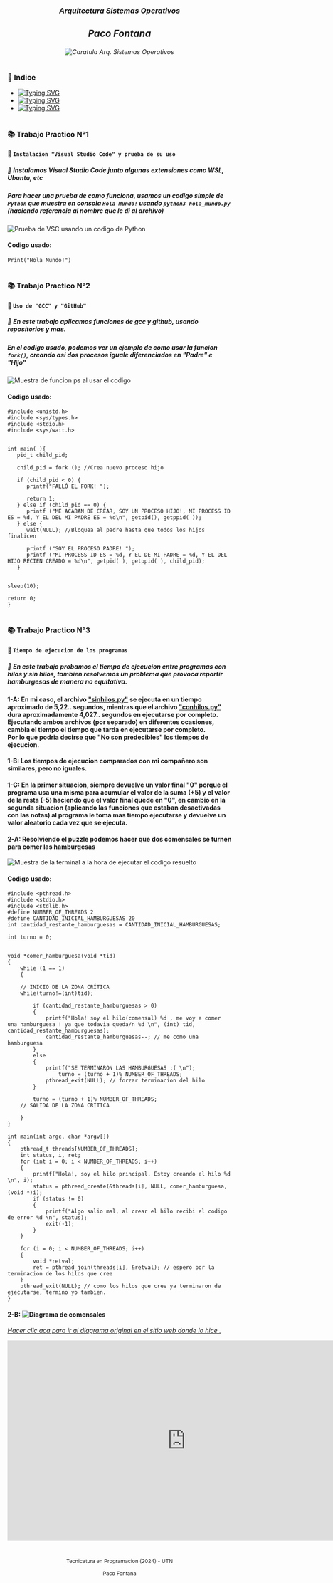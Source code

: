 <h3 align="center"><em>Arquitectura Sistemas Operativos</em></h3>
<h2 align="center"><em>Paco Fontana</em></h2>

<h6 align="center">
<img src="caratula_arqsisop.png" title="Caratula Arq. Sistemas Operativos" alt="Caratula Arq. Sistemas Operativos"></h6>

#

### 📑 Indice
- <a href="#tp1">![Typing SVG](https://readme-typing-svg.demolab.com?font=Fira+Code&size=13&pause=1000&center=true&vCenter=true&repeat=false&random=false&width=180&height=15&lines=Trabajo+Practico+N%C2%B01)</a>
- <a href="#tp2">![Typing SVG](https://readme-typing-svg.demolab.com?font=Fira+Code&size=13&pause=1000&center=true&vCenter=true&repeat=false&random=false&width=180&height=15&lines=Trabajo+Practico+N%C2%B02)</a>
- <a href="#tp3">![Typing SVG](https://readme-typing-svg.demolab.com?font=Fira+Code&size=13&pause=1000&center=true&vCenter=true&repeat=false&random=false&width=180&height=15&lines=Trabajo+Practico+N%C2%B03)</a>

#
<a name="tp1"></a>
### 📚 Trabajo Practico N°1
#### 📖 `Instalacion "Visual Studio Code" y prueba de su uso`
##### 📃 Instalamos **Visual Studio Code** junto algunas extensiones como **WSL**, **Ubuntu**, etc

##### Para hacer una prueba de como funciona, usamos un codigo simple de `Python` que muestra en consola `Hola Mundo!` usando `python3 hola_mundo.py` _(haciendo referencia al nombre que le di al archivo)_
<img src="TP1/hola_mundo.png" alt="Prueba de VSC usando un codigo de Python" title="Prueba de VSC usando un codigo de Python">

#### Codigo usado:
```
Print("Hola Mundo!")
```

<a name="tp2"></a>
# 
### 📚 Trabajo Practico N°2
#### 📖 `Uso de "GCC" y "GitHub"`
##### 📃 En este trabajo aplicamos funciones de **gcc** y **github**, usando repositorios y mas.

##### En el codigo usado, podemos ver un ejemplo de como usar la funcion `fork()`, creando asi dos procesos iguale diferenciados en "Padre" e "Hijo"
<img src="TP2/imagen_procesos.png" alt="Muestra de funcion ps al usar el codigo" title="Muestra de funcion ps al usar el codigo">

#### Codigo usado:
```
#include <unistd.h>
#include <sys/types.h>
#include <stdio.h>
#include <sys/wait.h>


int main( ){
   pid_t child_pid;

   child_pid = fork (); //Crea nuevo proceso hijo

   if (child_pid < 0) {
      printf("FALLÓ EL FORK! ");

      return 1;
   } else if (child_pid == 0) {
      printf ("ME ACABAN DE CREAR, SOY UN PROCESO HIJO!, MI PROCESS ID ES = %d, Y EL DEL MI PADRE ES = %d\n", getpid(), getppid( ));
   } else {
      wait(NULL); //Bloquea al padre hasta que todos los hijos finalicen

      printf ("SOY EL PROCESO PADRE! ");
      printf ("MI PROCESS ID ES = %d, Y EL DE MI PADRE = %d, Y EL DEL HIJO RECIEN CREADO = %d\n", getpid( ), getppid( ), child_pid);
   }


sleep(10);

return 0;
}
```

<a name="tp3"></a>
# 
### 📚 Trabajo Practico N°3
#### 📖 `Tiempo de ejecucion de los programas`
##### 📃 En este trabajo probamos el tiempo de ejecucion entre programas con hilos y sin hilos, tambien resolvemos un problema que provoca repartir hamburgesas de manera no equitativa. 

#### 1-A: En mi caso, el archivo <a href="TP3/tareas/sinhilos.py">"sinhilos.py"</a> se ejecuta en un tiempo aproximado de 5,22.. segundos, mientras que el archivo <a href="TP3/tareas/conhilos.py">"conhilos.py"</a> dura aproximadamente 4,027.. segundos en ejecutarse por completo. Ejecutando ambos archivos (por separado) en diferentes ocasiones, cambia el tiempo el tiempo que tarda en ejecutarse por completo. <div> Por lo que podria decirse que "No son predecibles" los tiempos de ejecucion.

#### 1-B: Los tiempos de ejecucion comparados con mi compañero son similares, pero no iguales.

#### 1-C: En la primer situacion, siempre devuelve un valor final "0" porque el programa usa una misma  para acumular el valor de la suma (+5) y el valor de la resta (-5) haciendo que el valor final quede en "0", en cambio en la segunda situacion (aplicando las funciones que estaban desactivadas con las notas) al programa le toma mas  tiempo ejecutarse y devuelve un valor aleatorio cada vez que se ejecuta.

#### 2-A: Resolviendo el puzzle podemos hacer que dos comensales se turnen para comer las hamburgesas

<img src="TP3/race_condition/imagen_consola.png" alt="Muestra de la terminal a la hora de ejecutar el codigo resuelto" title="Muestra de la terminal a la hora de ejecutar el codigo resuelto">

#### Codigo usado:
```
#include <pthread.h>
#include <stdio.h>
#include <stdlib.h>
#define NUMBER_OF_THREADS 2
#define CANTIDAD_INICIAL_HAMBURGUESAS 20
int cantidad_restante_hamburguesas = CANTIDAD_INICIAL_HAMBURGUESAS;

int turno = 0;


void *comer_hamburguesa(void *tid)
{
	while (1 == 1)
	{ 
		
    // INICIO DE LA ZONA CRÍTICA
	while(turno!=(int)tid);

		if (cantidad_restante_hamburguesas > 0)
		{
			printf("Hola! soy el hilo(comensal) %d , me voy a comer una hamburguesa ! ya que todavia queda/n %d \n", (int) tid, cantidad_restante_hamburguesas);
			cantidad_restante_hamburguesas--; // me como una hamburguesa
		}
		else
		{
			printf("SE TERMINARON LAS HAMBURGUESAS :( \n");
				turno = (turno + 1)% NUMBER_OF_THREADS;
			pthread_exit(NULL); // forzar terminacion del hilo
		}

		turno = (turno + 1)% NUMBER_OF_THREADS;
    // SALIDA DE LA ZONA CRÍTICA   

	}
}

int main(int argc, char *argv[])
{
	pthread_t threads[NUMBER_OF_THREADS];
	int status, i, ret;
	for (int i = 0; i < NUMBER_OF_THREADS; i++)
	{
		printf("Hola!, soy el hilo principal. Estoy creando el hilo %d \n", i);
		status = pthread_create(&threads[i], NULL, comer_hamburguesa, (void *)i);
		if (status != 0)
		{
			printf("Algo salio mal, al crear el hilo recibi el codigo de error %d \n", status);
			exit(-1);
		}
	}

	for (i = 0; i < NUMBER_OF_THREADS; i++)
	{
		void *retval;
		ret = pthread_join(threads[i], &retval); // espero por la terminacion de los hilos que cree
	}
	pthread_exit(NULL); // como los hilos que cree ya terminaron de ejecutarse, termino yo tambien.
}
```

#### 2-B: <img src="TP3/comensales.png" alt="Diagrama de comensales" title="Diagrama de comensales">

<a href="https://whimsical.com/FADmh2Z9PN4nWnA62wYKwa">*Hacer clic aca para ir al diagrama original en el sitio web donde lo hice..*</a>

<iframe style="border:none" width="800" height="450" src="https://whimsical.com/embed/FADmh2Z9PN4nWnA62wYKwa"></iframe>

#

<p align="center">
<small>Tecnicatura en Programacion (2024) - UTN</small>
</p>
<p align="center">
<small>Paco Fontana</small>
</p>